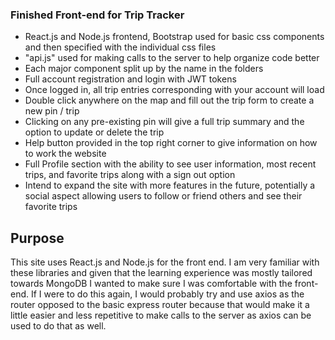### Finished Front-end for Trip Tracker

* React.js and Node.js frontend, Bootstrap used for basic css components and then specified with the individual css files
* "api.js" used for making calls to the server to help organize code better
* Each major component split up by the name in the folders
* Full account registration and login with JWT tokens
* Once logged in, all trip entries corresponding with your account will load
* Double click anywhere on the map and fill out the trip form to create a new pin / trip
* Clicking on any pre-existing pin will give a full trip summary and the option to update or delete the trip
* Help button provided in the top right corner to give information on how to work the website
* Full Profile section with the ability to see user information, most recent trips, and favorite trips along with a sign out option
* Intend to expand the site with more features in the future, potentially a social aspect allowing users to follow or friend others and see their favorite trips

## Purpose
This site uses React.js and Node.js for the front end. I am very familiar with these libraries and given that the learning experience was mostly tailored towards MongoDB I wanted to make sure I was comfortable with the front-end. If I were to do this again, I would probably try and use axios as the router opposed to the basic express router because that would make it a little easier and less repetitive to make calls to the server as axios can be used to do that as well.